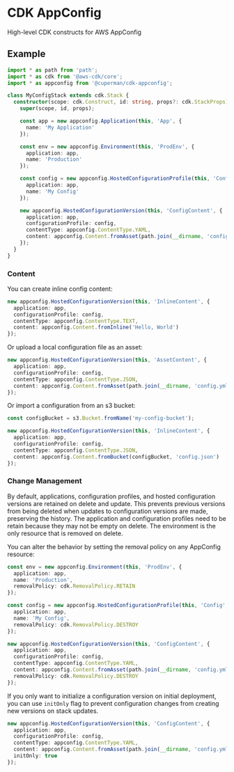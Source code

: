 # CDK AppConfig

High-level CDK constructs for AWS AppConfig

## Example

```ts
import * as path from 'path';
import * as cdk from '@aws-cdk/core';
import * as appconfig from '@cuperman/cdk-appconfig';

class MyConfigStack extends cdk.Stack {
  constructor(scope: cdk.Construct, id: string, props?: cdk.StackProps) {
    super(scope, id, props);

    const app = new appconfig.Application(this, 'App', {
      name: 'My Application'
    });

    const env = new appconfig.Environment(this, 'ProdEnv', {
      application: app,
      name: 'Production'
    });

    const config = new appconfig.HostedConfigurationProfile(this, 'Config', {
      application: app,
      name: 'My Config'
    });

    new appconfig.HostedConfigurationVersion(this, 'ConfigContent', {
      application: app,
      configurationProfile: config,
      contentType: appconfig.ContentType.YAML,
      content: appconfig.Content.fromAsset(path.join(__dirname, 'config.yml'))
    });
  }
}
```

### Content

You can create inline config content:

```ts
new appconfig.HostedConfigurationVersion(this, 'InlineContent', {
  application: app,
  configurationProfile: config,
  contentType: appconfig.ContentType.TEXT,
  content: appconfig.Content.fromInline('Hello, World')
});
```

Or upload a local configuration file as an asset:

```ts
new appconfig.HostedConfigurationVersion(this, 'AssetContent', {
  application: app,
  configurationProfile: config,
  contentType: appconfig.ContentType.JSON,
  content: appconfig.Content.fromAsset(path.join(__dirname, 'config.yml'))
});
```

Or import a configuration from an s3 bucket:

```ts
const configBucket = s3.Bucket.fromName('my-config-bucket');

new appconfig.HostedConfigurationVersion(this, 'InlineContent', {
  application: app,
  configurationProfile: config,
  contentType: appconfig.ContentType.JSON,
  content: appconfig.Content.fromBucket(configBucket, 'config.json')
});
```

### Change Management

By default, applications, configuration profiles, and hosted configuration versions are retained on delete and update. This prevents previous versions from being deleted when updates to configuration versions are made, preserving the history. The application and configuration profiles need to be retain because they may not be empty on delete. The environment is the only resource that is removed on delete.

You can alter the behavior by setting the removal policy on any AppConfig resource:

```ts
const env = new appconfig.Environment(this, 'ProdEnv', {
  application: app,
  name: 'Production',
  removalPolicy: cdk.RemovalPolicy.RETAIN
});

const config = new appconfig.HostedConfigurationProfile(this, 'Config', {
  application: app,
  name: 'My Config',
  removalPolicy: cdk.RemovalPolicy.DESTROY
});

new appconfig.HostedConfigurationVersion(this, 'ConfigContent', {
  application: app,
  configurationProfile: config,
  contentType: appconfig.ContentType.YAML,
  content: appconfig.Content.fromAsset(path.join(__dirname, 'config.yml')),
  removalPolicy: cdk.RemovalPolicy.DESTROY
});
```

If you only want to initialize a configuration version on initial deployment, you can use `initOnly` flag to prevent configuration changes from creating new versions on stack updates.

```ts
new appconfig.HostedConfigurationVersion(this, 'ConfigContent', {
  application: app,
  configurationProfile: config,
  contentType: appconfig.ContentType.YAML,
  content: appconfig.Content.fromAsset(path.join(__dirname, 'config.yml')),
  initOnly: true
});
```
